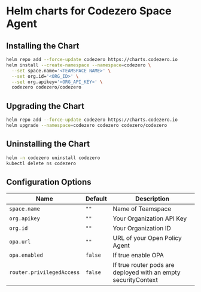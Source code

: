 # Helm charts for Codezero Space Agent

## Installing the Chart

```sh
helm repo add --force-update codezero https://charts.codezero.io
helm install --create-namespace --namespace=codezero \
  --set space.name='<TEAMSPACE NAME>' \
  --set org.id='<ORG_ID>' \
  --set org.apikey='<ORG_API_KEY>' \
  codezero codezero/codezero
```

## Upgrading the Chart

```sh
helm repo add --force-update codezero https://charts.codezero.io
helm upgrade --namespace=codezero codezero codezero/codezero
```

## Uninstalling the Chart

```sh
helm -n codezero uninstall codezero
kubectl delete ns codezero
```

## Configuration Options

| Name                      | Default | Description                                                    |
| ------------------------- | ------- | -------------------------------------------------------------- |
| `space.name`              | `""`    | Name of Teamspace                                              |
| `org.apikey`              | `""`    | Your Organization API Key                                      |
| `org.id`                  | `""`    | Your Organization ID                                           |
| `opa.url`                 | `""`    | URL of your Open Policy Agent                                  |
| `opa.enabled`             | `false` | If true enable OPA                                             |
| `router.privilegedAccess` | `false` | If true router pods are deployed with an empty securityContext |
